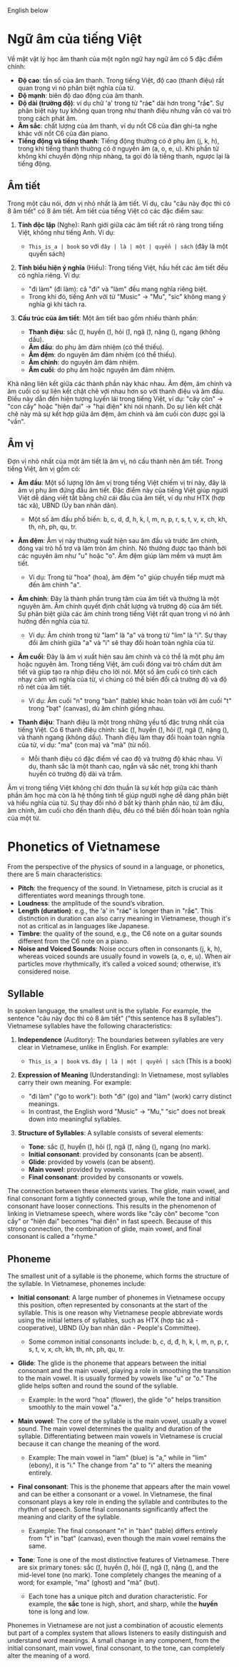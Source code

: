 English below

# Ngữ âm của tiếng Việt

Về mặt vật lý học âm thanh của một ngôn ngữ hay ngữ âm có 5 đặc điểm chính:

- **Độ cao**: tần số của âm thanh. Trong tiếng Việt, độ cao (thanh điệu) rất quan trọng vì nó phân biệt nghĩa của từ.
- **Độ mạnh**: biên độ dao động của âm thanh.
- **Độ dài (trường độ)**: ví dụ chữ 'a' trong từ "rá**c**" dài hơn trong "rắ**c**". Sự phân biệt này tuy không quan trọng như thanh điệu nhưng vẫn có vai trò trong cách phát âm.
- **Âm sắc**: chất lượng của âm thanh, ví dụ nốt C6 của đàn ghi-ta nghe khác với nốt C6 của đàn piano.
- **Tiếng động và tiếng thanh**: Tiếng động thường có ở phụ âm (j, k, h), trong khi tiếng thanh thường có ở nguyên âm (a, o, e, u). Khi phần tử không khí chuyển động nhịp nhàng, ta gọi đó là tiếng thanh, ngược lại là tiếng động.

## Âm tiết

Trong một câu nói, đơn vị nhỏ nhất là âm tiết. Ví dụ, câu "câu này đọc thì có 8 âm tiết" có 8 âm tiết. Âm tiết của tiếng Việt có các đặc điểm sau:

1. **Tính độc lập** (Nghe): Ranh giới giữa các âm tiết rất rõ ràng trong tiếng Việt, không như tiếng Anh. Ví dụ:
   
   - `This_is_a | book` so với `đây | là | một | quyển | sách` (đây là một quyển sách)

2. **Tính biểu hiện ý nghĩa** (Hiểu): Trong tiếng Việt, hầu hết các âm tiết đều có nghĩa riêng. Ví dụ:
   
   - "đi làm" (đi làm): cả "đi" và "làm" đều mang nghĩa riêng biệt.
   - Trong khi đó, tiếng Anh với từ "Music" -> "Mu", "sic" không mang ý nghĩa gì khi tách ra.

3. **Cấu trúc của âm tiết**: Một âm tiết bao gồm nhiều thành phần:
   
   - **Thanh điệu**: sắc (`́`), huyền (`̀`), hỏi (`̉`), ngã (`̃`), nặng (`̣`), ngang (không dấu).
   - **Âm đầu**: do phụ âm đảm nhiệm (có thể thiếu).
   - **Âm đệm**: do nguyên âm đảm nhiệm (có thể thiếu).
   - **Âm chính**: do nguyên âm đảm nhiệm.
   - **Âm cuối**: do phụ âm hoặc nguyên âm đảm nhiệm.

Khả năng liên kết giữa các thành phần này khác nhau. Âm đệm, âm chính và âm cuối có sự liên kết chặt chẽ với nhau hơn so với thanh điệu và âm đầu. Điều này dẫn đến hiện tượng luyến lái trong tiếng Việt, ví dụ: "cây còn" -> "con cầy" hoặc "hiện đại" -> "hại điện" khi nói nhanh. Do sự liên kết chặt chẽ này mà sự kết hợp giữa âm đệm, âm chính và âm cuối còn được gọi là "vần".

## Âm vị

Đơn vị nhỏ nhất của một âm tiết là âm vị, nó cấu thành nên âm tiết. Trong tiếng Việt, âm vị gồm có:

- **Âm đầu**: Một số lượng lớn âm vị trong tiếng Việt chiếm vị trí này, đây là âm vị phụ âm đứng đầu âm tiết. Đặc điểm này của tiếng Việt giúp người Việt dễ dàng viết tắt bằng chữ cái đầu của âm tiết, ví dụ như HTX (hợp tác xã), UBND (Ủy ban nhân dân).
  
  - Một số âm đầu phổ biến: b, c, d, đ, h, k, l, m, n, p, r, s, t, v, x, ch, kh, th, nh, ph, qu, tr.

- **Âm đệm**: Âm vị này thường xuất hiện sau âm đầu và trước âm chính, đóng vai trò hỗ trợ và làm tròn âm chính. Nó thường được tạo thành bởi các nguyên âm như "u" hoặc "o". Âm đệm giúp làm mềm và mượt âm tiết.
  
  - Ví dụ: Trong từ "hoa" (hoa), âm đệm "o" giúp chuyển tiếp mượt mà đến âm chính "a".

- **Âm chính**: Đây là thành phần trung tâm của âm tiết và thường là một nguyên âm. Âm chính quyết định chất lượng và trường độ của âm tiết. Sự phân biệt giữa các âm chính trong tiếng Việt rất quan trọng vì nó ảnh hưởng đến nghĩa của từ.
  
  - Ví dụ: Âm chính trong từ "lam" là "a" và trong từ "lim" là "i". Sự thay đổi âm chính giữa "a" và "i" sẽ thay đổi hoàn toàn nghĩa của từ.

- **Âm cuối**: Đây là âm vị xuất hiện sau âm chính và có thể là một phụ âm hoặc nguyên âm. Trong tiếng Việt, âm cuối đóng vai trò chấm dứt âm tiết và giúp tạo ra nhịp điệu cho lời nói. Một số âm cuối có tính cách nhạy cảm với nghĩa của từ, vì chúng có thể biến đổi cả trường độ và độ rõ nét của âm tiết.
  
  - Ví dụ: Âm cuối "n" trong "bàn" (table) khác hoàn toàn với âm cuối "t" trong "bạt" (canvas), dù âm chính giống nhau.

- **Thanh điệu**: Thanh điệu là một trong những yếu tố đặc trưng nhất của tiếng Việt. Có 6 thanh điệu chính: sắc (`́`), huyền (`̀`), hỏi (`̉`), ngã (`̃`), nặng (`̣`), và thanh ngang (không dấu). Thanh điệu làm thay đổi hoàn toàn nghĩa của từ, ví dụ: "ma" (con ma) và "mà" (từ nối).
  
  - Mỗi thanh điệu có đặc điểm về cao độ và trường độ khác nhau. Ví dụ, thanh sắc là một thanh cao, ngắn và sắc nét, trong khi thanh huyền có trường độ dài và trầm.

Âm vị trong tiếng Việt không chỉ đơn thuần là sự kết hợp giữa các thành phần âm học mà còn là hệ thống tinh tế giúp người nghe dễ dàng phân biệt và hiểu nghĩa của từ. Sự thay đổi nhỏ ở bất kỳ thành phần nào, từ âm đầu, âm chính, âm cuối cho đến thanh điệu, đều có thể biến đổi hoàn toàn nghĩa của một từ.

# Phonetics of Vietnamese

From the perspective of the physics of sound in a language, or phonetics, there are 5 main characteristics:

- **Pitch**: the frequency of the sound. In Vietnamese, pitch is crucial as it differentiates word meanings through tone.
- **Loudness**: the amplitude of the sound’s vibration.
- **Length (duration)**: e.g., the 'a' in "rá**c**" is longer than in "rắ**c**". This distinction in duration can also carry meaning in Vietnamese, though it's not as critical as in languages like Japanese.
- **Timbre**: the quality of the sound, e.g., the C6 note on a guitar sounds different from the C6 note on a piano.
- **Noise and Voiced Sounds**: Noise occurs often in consonants (j, k, h), whereas voiced sounds are usually found in vowels (a, o, e, u). When air particles move rhythmically, it’s called a voiced sound; otherwise, it’s considered noise.

## Syllable

In spoken language, the smallest unit is the syllable. For example, the sentence "câu này đọc thì có 8 âm tiết" ("this sentence has 8 syllables"). Vietnamese syllables have the following characteristics:

1. **Independence** (Auditory): The boundaries between syllables are very clear in Vietnamese, unlike in English. For example:
   
   - `This_is_a | book` vs. `đây | là | một | quyển | sách` (This is a book)

2. **Expression of Meaning** (Understanding): In Vietnamese, most syllables carry their own meaning. For example:
   
   - "đi làm" ("go to work"): both "đi" (go) and "làm" (work) carry distinct meanings.
   - In contrast, the English word "Music" -> "Mu," "sic" does not break down into meaningful syllables.

3. **Structure of Syllables**: A syllable consists of several elements:
   
   - **Tone**: sắc (`́`), huyền (`̀`), hỏi (`̉`), ngã (`̃`), nặng (`̣`), ngang (no mark).
   - **Initial consonant**: provided by consonants (can be absent).
   - **Glide**: provided by vowels (can be absent).
   - **Main vowel**: provided by vowels.
   - **Final consonant**: provided by consonants or vowels.

The connection between these elements varies. The glide, main vowel, and final consonant form a tightly connected group, while the tone and initial consonant have looser connections. This results in the phenomenon of linking in Vietnamese speech, where words like "cây còn" become "con cầy" or "hiện đại" becomes "hại điện" in fast speech. Because of this strong connection, the combination of glide, main vowel, and final consonant is called a "rhyme."

## Phoneme

The smallest unit of a syllable is the phoneme, which forms the structure of the syllable. In Vietnamese, phonemes include:

- **Initial consonant**: A large number of phonemes in Vietnamese occupy this position, often represented by consonants at the start of the syllable. This is one reason why Vietnamese people abbreviate words using the initial letters of syllables, such as HTX (hợp tác xã - cooperative), UBND (Ủy ban nhân dân - People's Committee).
  
  - Some common initial consonants include: b, c, d, đ, h, k, l, m, n, p, r, s, t, v, x, ch, kh, th, nh, ph, qu, tr.

- **Glide**: The glide is the phoneme that appears between the initial consonant and the main vowel, playing a role in smoothing the transition to the main vowel. It is usually formed by vowels like "u" or "o." The glide helps soften and round the sound of the syllable.
  
  - Example: In the word "hoa" (flower), the glide "o" helps transition smoothly to the main vowel "a."

- **Main vowel**: The core of the syllable is the main vowel, usually a vowel sound. The main vowel determines the quality and duration of the syllable. Differentiating between main vowels in Vietnamese is crucial because it can change the meaning of the word.
  
  - Example: The main vowel in "lam" (blue) is "a," while in "lim" (ebony), it is "i." The change from "a" to "i" alters the meaning entirely.

- **Final consonant**: This is the phoneme that appears after the main vowel and can be either a consonant or a vowel. In Vietnamese, the final consonant plays a key role in ending the syllable and contributes to the rhythm of speech. Some final consonants significantly affect the meaning and clarity of the syllable.
  
  - Example: The final consonant "n" in "bàn" (table) differs entirely from "t" in "bạt" (canvas), even though the main vowel remains the same.

- **Tone**: Tone is one of the most distinctive features of Vietnamese. There are six primary tones: sắc (`́`), huyền (`̀`), hỏi (`̉`), ngã (`̃`), nặng (`̣`), and the mid-level tone (no mark). Tone completely changes the meaning of a word; for example, "ma" (ghost) and "mà" (but).
  
  - Each tone has a unique pitch and duration characteristic. For example, the **sắc** tone is high, short, and sharp, while the **huyền** tone is long and low.

Phonemes in Vietnamese are not just a combination of acoustic elements but part of a complex system that allows listeners to easily distinguish and understand word meanings. A small change in any component, from the initial consonant, main vowel, final consonant, to the tone, can completely alter the meaning of a word.
